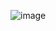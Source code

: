 ![image](https://user-images.githubusercontent.com/113026688/218310483-07ecb166-6465-42b7-94e4-742042b97592.png)
